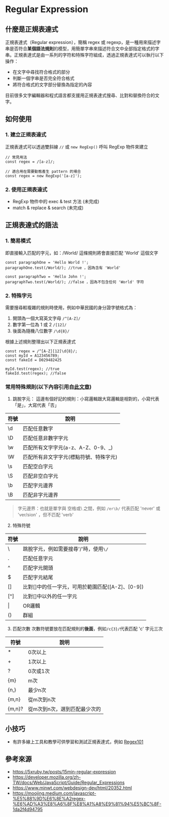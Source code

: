 # Regular Expression

## 什麼是正規表達式
正規表達式（Regular expression），簡稱 regex 或 regexp，是一種用來描述字串是否符合**某個語法規則**的模型，用簡單字串來描述符合文中全部指定格式的字串。正規表達式是由一系列的字符和特殊字符組成，透過正規表達式可以執行以下操作：

- 在文字中尋找符合格式的部分
- 判斷一個字串是否完全符合格式
- 將符合格式的文字部分替換為指定的內容

目前很多文字編輯器和程式語言都支援用正規表達式搜尋、比對和替換符合的文字。

## 如何使用
### 1. 建立正規表達式
正規表達式可以透過雙斜線 `//` 或 `new RegExp()` 呼叫 RegExp 物件來建立
```
// 常見用法
const regex = /[a-z]/;

// 適合用在需要動態產生 pattern 的場合
const regex = new RegExp('[a-z]');
```

### 2. 使用正規表達式
- RegExp 物件中的 exec & test 方法 (未完成)
- match & replace & search (未完成)

## 正規表達式的語法

### 1. 簡易模式
即直接輸入匹配的字元，如：/World/ 這條規則將會直接匹配 'World' 這個文字
```
const paragraphOne = 'Hello World !';
paragraphOne.test(/World/); //true ，因為含有 'World'

const paragraphTwo = 'Hello John !';
paragraphTwo.test(/World/); //false ，因為不包含任何 'World' 字符
```

### 2. 特殊字元
需要搜尋較複雜的規則時使用，例如中華民國的身分證字號格式為：

1. 開頭為一個大寫英文字母 `/^[A-Z]/`
2. 數字第一位為 1 或 2 `/[12]/`
3. 後面為隨機八位數字 `/\d{8}/`

根據上述規則整理出以下正規表達式
```
const regex = /^[A-Z][12]\d{8}/;
const myId = A123456789;
const fakeId = D029482425

myId.test(regex); //true
fakeId.test(regex); //false
```

### 常用特殊規則(以下內容引用自[此文章](https://moojing.medium.com/javascript-%E5%88%9D%E6%8E%A2regex-%E6%AD%A3%E8%A6%8F%E8%A1%A8%E9%81%94%E5%BC%8F-1da2f4d94795))

1. 跳脫字元：
這邊有個好記的規則：小寫邏輯跟大寫邏輯是相對的，小寫代表「是」，大寫代表「否」

|  符號   | 說明  |
|  ----  | ----  |
| \d  | 匹配任意數字 |
| \D  | 匹配任意非數字字元 |
| \w  | 匹配所有文字字元(a-z、A-Z、0-9、_) |
| \W  | 匹配所有非文字字元(標點符號、特殊字元) |
| \s  | 匹配空白字元 |
| \S  | 匹配非空白字元 |
| \b  | 匹配字元邊界|
| \B  | 匹配非字元邊界 |
> 字元邊界：也就是單字與 空格或\ 之間，例如 `/er\b/` 代表匹配 'never' 或 'ver/sion' ，但不匹配 'verb'

2. 特殊符號

|  符號   | 說明  |
|  ----  | ----  |
| \ | 跳脫字元，例如需要搜尋'/'時，使用`\/` |
| . | 匹配任意字元 |
| ^ | 匹配字元開頭 |
| $ | 匹配字元結尾 |
| [] | 比對[]中的任一字元，可用於範圍匹配([A-Z]、[0-9]) |
| [^] | 比對[]中以外的任一字元 |
| \| | OR邏輯 |
| () | 群組 |

3. 匹配次數
次數符號要放在匹配規則的**後面**，例如`/c{3}/`代表匹配 'c' 字元三次

|  符號   | 說明  |
|  ----  | ----  |
| * | 0次以上 |
| + | 1次以上 |
| ? | 0次或1次 |
| {m} | m次 |
| {n,} | 最少n次 |
| {m,n} | 從m次到n次 |
| {m,n}? | 從m次到n次，選到匹配最少次的 |

## 小技巧
- 有許多線上工具和教學可供學習和測試正規表達式，例如 [Regex101](https://regex101.com/)

## 參考來源
- https://5xruby.tw/posts/15min-regular-expression
- https://developer.mozilla.org/zh-TW/docs/Web/JavaScript/Guide/Regular_Expressions
- https://www.minwt.com/webdesign-dev/html/20352.html
- https://moojing.medium.com/javascript-%E5%88%9D%E6%8E%A2regex-%E6%AD%A3%E8%A6%8F%E8%A1%A8%E9%81%94%E5%BC%8F-1da2f4d94795
